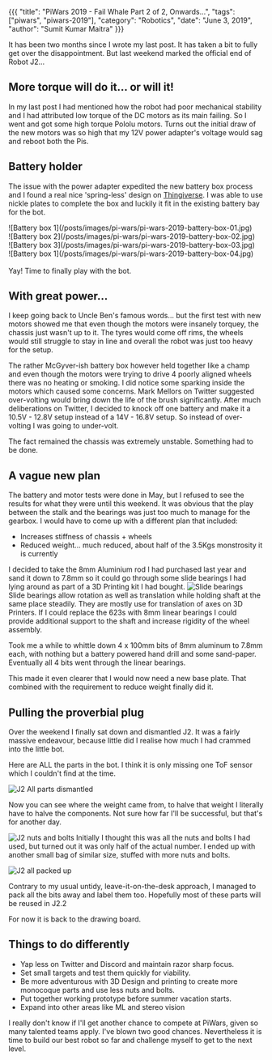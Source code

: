 {{{
  "title": "PiWars 2019 - Fail Whale Part 2 of 2, Onwards...",
  "tags": ["piwars", "piwars-2019"],
  "category": "Robotics",
  "date": "June 3, 2019",
  "author": "Sumit Kumar Maitra"
}}}

It has been two months since I wrote my last post. It has taken a bit to fully get over the disappointment. But last weekend marked the official end of Robot J2...

## More torque will do it... or will it!
In my last post I had mentioned how the robot had poor mechanical stability and I had attributed low torque of the DC motors as its main failing. So I went and got some high torque Pololu motors. Turns out the initial draw of the new motors was so high that my 12V power adapter's voltage would sag and reboot both the Pis.

## Battery holder
The issue with the power adapter expedited the new battery box process and I found a real nice 'spring-less' design on [Thingiverse](https://www.thingiverse.com/thing:456900).
I was able to use nickle plates to complete the box and luckily it fit in the existing battery bay for the bot.
<div class="row">
    <div class="col col-xs-6">![Battery box 1](/posts/images/pi-wars/pi-wars-2019-battery-box-01.jpg)
    </div>
    <div class="col col-xs-6">![Battery box 2](/posts/images/pi-wars/pi-wars-2019-battery-box-02.jpg)
    </div>
</div>
<div class="row">
 <div class="col col-xs-6">![Battery box 3](/posts/images/pi-wars/pi-wars-2019-battery-box-03.jpg)
 </div>
 <div class="col col-xs-6">![Battery box 1](/posts/images/pi-wars/pi-wars-2019-battery-box-04.jpg)
 </div>
</div><br />
Yay! Time to finally play with the bot.

## With great power...
I keep going back to Uncle Ben's famous words... but the first test with new motors showed me that even though the motors were insanely torquey, the chassis just wasn't up to it. The tyres would come off rims, the wheels would still struggle to stay in line and overall the robot was just too heavy for the setup.

The rather McGyver-ish battery box however held together like a champ and even though the motors were trying to drive 4 poorly aligned wheels there was no heating or smoking. I did notice some sparking inside the motors which caused some concerns. Mark Mellors on Twitter suggested over-volting would bring down the life of the brush significantly.
After much deliberations on Twitter, I decided to knock off one battery and make it a 10.5V - 12.8V setup instead of a 14V - 16.8V setup. So instead of over-volting I was going to under-volt.

The fact remained the chassis was extremely unstable. Something had to be done.

## A vague new plan
The battery and motor tests were done in May, but I refused to see the results for what they were until this weekend. It was obvious that the play between the stalk and the bearings was just too much to manage for the gearbox. I would have to come up with a different plan that included:
- Increases stiffness of chassis + wheels
- Reduced weight... much reduced, about half of the 3.5Kgs monstrosity it is currently

I decided to take the 8mm Aluminium rod I had purchased last year and sand it down to 7.8mm so it could go through some slide bearings I had lying around as part of a 3D Printing kit I had bought.
![Slide bearings](/posts/images/pi-wars/pi-wars-2019-slide-bearings.jpg)  
Slide bearings allow rotation as well as translation while holding shaft at the same place steadily. They are mostly use for translation of axes on 3D Printers. If I could replace the 623s with 8mm linear bearings I could provide additional support to the shaft and increase rigidity of the wheel assembly.

Took me a while to whittle down 4 x 100mm bits of 8mm aluminum to 7.8mm each, with nothing but a battery powered hand drill and some sand-paper. Eventually all 4 bits went through the linear bearings.

This made it even clearer that I would now need a new base plate. That combined with the requirement to reduce weight finally did it.

## Pulling the proverbial plug
Over the weekend I finally sat down and dismantled J2. It was a fairly massive endeavour, because little did I realise how much I had crammed into the little bot.

Here are ALL the parts in the bot. I think it is only missing one ToF sensor which I couldn't find at the time.

![J2 All parts dismantled](/posts/images/pi-wars/pi-wars-2019-all-parts-dismanted.jpg)

Now you can see where the weight came from, to halve that weight I literally have to halve the components. Not sure how far I'll be successful, but that's for another day.

![J2 nuts and bolts](/posts/images/pi-wars/pi-wars-2019-nuts-and-bolts.jpg)
Initially I thought this was all the nuts and bolts I had used, but turned out it was only half of the actual number. I ended up with another small bag of similar size, stuffed with more nuts and bolts.

![J2 all packed up](/posts/images/pi-wars/pi-wars-2019-all-packed.jpg)

Contrary to my usual untidy, leave-it-on-the-desk approach, I managed to pack all the bits away and label them too. Hopefully most of these parts will be reused in J2.2

For now it is back to the drawing board.

## Things to do differently
- Yap less on Twitter and Discord and maintain razor sharp focus.
- Set small targets and test them quickly for viability.
- Be more adventurous with 3D Design and printing to create more monocoque parts and use less nuts and bolts.
- Put together working prototype before summer vacation starts.
- Expand into other areas like ML and stereo vision

I really don't know if I'll get another chance to compete at PiWars, given so many talented teams apply. I've blown two good chances. Nevertheless it is time to build our best robot so far and challenge myself to get to the next level.
